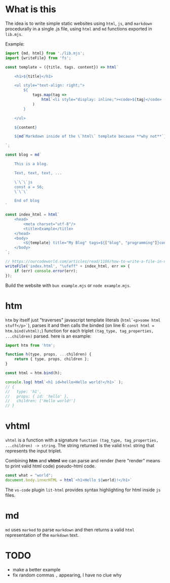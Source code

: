 # What is this

The idea is to write simple static websites using `html`, `js`, and `markdown` procedurally in a single .js file, using `html` and `md` functions exported in `lib.mjs`.

Example:

```js
import {md, html} from './lib.mjs';
import {writeFile} from 'fs';

const template = ({title, tags, content}) => html`

    <h1>${title}</h1>

    <ul style="text-align: right;">
        ${
            tags.map(tag => 
                html`<li style="display: inline;"><code>${tag}</code> - </li>`
            )
        }

    </ul>

    ${content}

    ${md`Markdown inside of the \`html\` template because **why not**`}

`;

const blog = md`

    This is a blog.

    Text, text, text, ...

    \`\`\`js
    const a = 56;
    \`\`\`

    End of blog
`

const index_html = html`
    <head>
        <meta charset="utf-8"/>
        <title>Example</title>
    </head>
    <body>
        <${template} title="My Blog" tags=${["blog", "programming"]}content=${blog} />
    </body>
`;

// https://ourcodeworld.com/articles/read/1186/how-to-write-a-file-in-node-js-using-the-utf-8-encoding-with-bom
writeFile('index.html', "\ufeff" + index_html, err => {
    if (err) console.error(err);
});
```

Build the website with `bun example.mjs` or `node example.mjs`.

# htm

`htm` by itself just "traverses" javascript template literals (`` html`<p>some html stuff</p>` ``), parses it and then calls the binded (on line 6: `const html = htm.bind(vhtml);`) function for each triplet `(tag_type, tag_properties, ...children)` parsed. here is an example:

```js
import htm from 'htm';

function h(type, props, ...children) {
    return { type, props, children };
}

const html = htm.bind(h);

console.log( html`<h1 id=hello>Hello world!</h1>` );
// {
//   type: 'h1',
//   props: { id: 'hello' },
//   children: ['Hello world!']
// }
```

# vhtml

`vhtml` is a function with a signature `function (tag_type, tag_properties, ...children) -> string`. The string returned is the valid `html` string that represents the input triplet.

Combining **htm** and **vhtml** we can parse and render (here "render" means to print valid html code) pseudo-html code.

```js
const what = "world";
document.body.innerHTML = html`<h1>Hello ${world}!</h1>`
```

The `vs-code` plugin `lit-html` provides syntax highlighting for html inside `js` files.

# md

`md` uses `marked` to parse `markdown` and then returns a valid `html` representation of the `markdown` text.

# TODO

* make a better example
* fix random commas `,` appearing, I have no clue why

